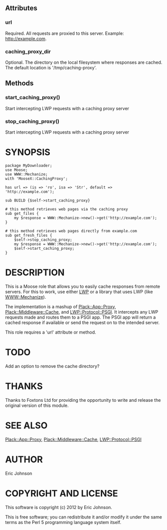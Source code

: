 ## Attributes

### url

Required.  All requests are proxied to this server.  Example:
http://example.com.

### caching\_proxy\_dir

Optional.  The directory on the local filesystem where responses are cached.
The default location is '/tmp/caching-proxy'.

## Methods

### start\_caching\_proxy()

Start intercepting LWP requests with a caching proxy server

### stop\_caching\_proxy()

Start intercepting LWP requests with a caching proxy server

# SYNOPSIS

    package MyDownloader;
    use Moose;
    use WWW::Mechanize;
    with 'MooseX::CachingProxy';

    has url => (is => 'ro', isa => 'Str', default => 'http://example.com');

    sub BUILD {$self->start_caching_proxy}

    # this method retrieves web pages via the caching proxy
    sub get_files { 
        my $response = WWW::Mechanize->new()->get('http://example.com');
    }

    # this method retrieves web pages directly from example.com
    sub get_fresh_files {
        $self->stop_caching_proxy;
        my $response = WWW::Mechanize->new()->get('http://example.com');
        $self->start_caching_proxy;
    }

# DESCRIPTION

This is a Moose role that allows you to easily cache responses from remote
servers.  For this to work, use either [LWP](https://metacpan.org/pod/LWP) or a library that uses LWP (like
[WWW::Mechanize](https://metacpan.org/pod/WWW::Mechanize)).

The implementation is a mashup of [Plack::App::Proxy](https://metacpan.org/pod/Plack::App::Proxy),
[Plack::Middleware::Cache](https://metacpan.org/pod/Plack::Middleware::Cache), and [LWP::Protocol::PSGI](https://metacpan.org/pod/LWP::Protocol::PSGI).  It intercepts any LWP
requests made and routes them to a PSGI app. The PSGI app will return a cached
response if available or send the request on to the intended server.

This role requires a 'url' attribute or method.

# TODO

Add an option to remove the cache directory?

# THANKS

Thanks to Foxtons Ltd for providing the opportunity to write and release the
original version of this module.

# SEE ALSO

[Plack::App::Proxy](https://metacpan.org/pod/Plack::App::Proxy), [Plack::Middleware::Cache](https://metacpan.org/pod/Plack::Middleware::Cache), [LWP::Protocol::PSGI](https://metacpan.org/pod/LWP::Protocol::PSGI)

# AUTHOR

Eric Johnson <cpan at iijo dot org>

# COPYRIGHT AND LICENSE

This software is copyright (c) 2012 by Eric Johnson.

This is free software; you can redistribute it and/or modify it under
the same terms as the Perl 5 programming language system itself.

